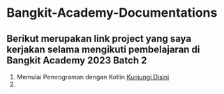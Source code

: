 # Bangkit-Academy-Documentations

## Berikut merupakan link project yang saya kerjakan selama mengikuti pembelajaran di Bangkit Academy 2023 Batch 2

1. Memulai Pemrograman dengan Kotlin
[Kunjungi Disini]([https://github.com/AryaSuryaaa/Submission-Kotlin.git])
2. 

